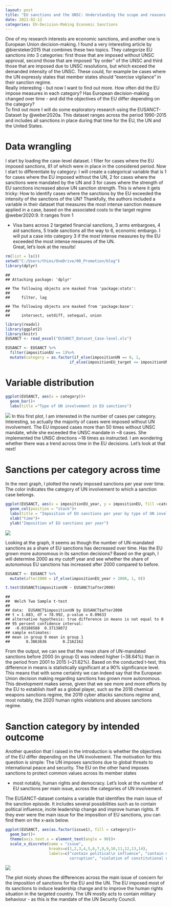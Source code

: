 ```yaml
---
layout: post
title: "EU sanctions and the UNSC: Understanding the scope and reasons for EU sanction imposition"
date: 2021-02-12
categories: EU-Decision-Making Economic Sanctions
---
```


One of my research interests are economic sanctions, and another one is
European Union decision-making. I found a very interesting article by
@biersteker2015 that combines these two topics. They categorize EU
sanctions into 3 categories: first those that are imposed without UNSC
approval, second those that are imposed “by order” of the UNSC and third
those that are imposed due to UNSC resolutions, but which exceed the
demanded intensity of the UNSC. These could, for example be cases where
the UN expressly states that member states should “exercise vigilance”
in their sanction regime.  
Really interesting - but now I want to find out more. How often did the
EU impose measures in each category? Has European decision-making
changed over time - and did the objectives of the EU differ depending on
the category?  
To find out more I will do some exploratory research using the
EUSANCT-Dataset by @weber2020a. This dataset ranges across the period
1990-2015 and includes all sanctions in place during that time for the
EU, the UN and the United States.

# Data wrangling

I start by loading the case-level dataset. I filter for cases where the
EU imposed sanctions, 81 of which were in place in the considered
period. Now I start to differentiate by category: I will create a
categorical variable that is 1 for cases where the EU imposed without
the UN, 2 for cases where the sanctions were mandated by the UN and 3
for cases where the strength of EU sanctions increased above UN sanction
strength. This is where it gets tricky: How to identify cases where the
sanctions by the EU exceeded the intensity of the sanctions of the UN?
Thankfully, the authors included a variable in their dataset that
measures the most intense sanction measure applied in a case, based on
the associated costs to the target regime @weber2020:9. It ranges from 1
- Visa bans across 2 targeted financial sanctions, 3 arms embargoes, 4
aid sanctions, 5 trade sanctions all the way to 6, economic embargo. I
will put a case into category 3 if the most intense measures by the EU
exceeded the most intense measures of the UN.  
Great, let’s look at the results\!

``` r
rm(list = ls())
setwd("C:/Users/thies/OneDrive/00_Promotion/blog")
library(dplyr)
```

    ## 
    ## Attaching package: 'dplyr'

    ## The following objects are masked from 'package:stats':
    ## 
    ##     filter, lag

    ## The following objects are masked from 'package:base':
    ## 
    ##     intersect, setdiff, setequal, union

``` r
library(readxl)
library(ggplot2)
library(knitr)
EUSANCT <- read_excel("EUSANCT_Dataset_Case-level.xls")

EUSANCT <- EUSANCT %>%
  filter(impositionEU == 1)%>%
  mutate(category = as.factor(if_else(impositionUN == 0, 1, 
                            if_else(impositionEU_target <= impositionUN_target, 2, 3))))
```

# Variable distribution

``` r
ggplot(EUSANCT, aes(x = category))+
  geom_bar()+
  labs(title ="Type of UN involvement in EU sanctions")
```

![](tryout_files/figure-gfm/summary%20statistics-1.png)<!-- --> In this
first plot, I am interested in the number of cases per category.
Interesting, so actually the majority of cases were imposed without UN
involvement. The EU imposed cases more than 50 times without UNSC
mandate, while she exceeded the UNSC mandate in \~8 cases. She
implemented the UNSC directions \~18 times as instructed. I am wondering
whether there was a trend across time in the EU decisions. Let’s look at
that next\!

# Sanctions per category across time

In the next graph, I plotted the newly imposed sanctions per year over
time. The color indicates the category of UN involvement to which a
sanction case belongs.

``` r
ggplot(EUSANCT, aes(x = impositionEU_year, y = impositionEU, fill =category))+
  geom_col(position = "stack")+
  labs(title = "Imposition of EU sanctions per year by type of UN involvement")+
  xlab("time")+
  ylab("Imposition of EU sanctions per year")
```

![](tryout_files/figure-gfm/summary%20statistics%202-1.png)<!-- -->

Looking at the graph, it seems as though the number of UN-mandated
sanctions as a share of EU sanctions has decreased over time. Has the EU
grown more autonomous in its sanction decisions? Based on the graph, I
will determine 2000 as my cutoff year and see whether the share of
autonomous EU sanctions has increased after 2000 compared to before.

``` r
EUSANCT <- EUSANCT %>%
  mutate(after2000 = if_else(impositionEU_year > 2000, 1, 0))

t.test(EUSANCT$impositionUN ~ EUSANCT$after2000)
```

    ## 
    ##  Welch Two Sample t-test
    ## 
    ## data:  EUSANCT$impositionUN by EUSANCT$after2000
    ## t = 1.683, df = 78.992, p-value = 0.09633
    ## alternative hypothesis: true difference in means is not equal to 0
    ## 95 percent confidence interval:
    ##  -0.03108588  0.37138072
    ## sample estimates:
    ## mean in group 0 mean in group 1 
    ##       0.3863636       0.2162162

From the output, we can see that the mean share of UN-mandated sanctions
before 2000 (in group 0) was indeed higher (\~38.64%) than in the period
from 2001 to 2015 (\~21.62%). Based on the conducted t-test, this
difference in means is statistically significant at a 90% significance
level. This means that with some certainty we can indeed say that the
European Union decision making regarding sanctions has grown more
autonomous. This development makes sense, given that we see more and
more efforts by the EU to establish itself as a global player, such as
the 2018 chemical weapons sanctions regime, the 2019 cyber attacks
sanctions regime and, most notably, the 2020 human rights violations and
abuses sanctions regime.

# Sanction category by intended outcome

Another question that I raised in the introduction is whether the
objectives of the EU differ depending on the UN involvement. The
motivation for this question is simple: The UN imposes sanctions due to
global threats to international peace and security. The EU on the other
hand imposes sanctions to protect common values across its member states
- most notably, human rights and democracy. Let’s look at the number of
EU sanctions per main issue, across the categories of UN involvement.

The EUSANCT-dataset contains a variable that identifies the main issue
of the sanction episode. It includes several possibilities such as to
contain political influence, incite leadership change and improve human
rights. If they ever were the main issue for the imposition of EU
sanctions, you can find them on the x-axis below.

``` r
ggplot(EUSANCT, aes(as.factor(issue1), fill = category))+
  geom_bar()+
  theme(axis.text.x = element_text(angle = 90))+
  scale_x_discrete(name = "issue", 
                   breaks=c(1,2,3,4,5,6,7,8,9,10,11,12,13,14),
                   labels=c("contain political\n influence", "contain military\n behaviour", "leadership change", "release citizens, property, or material", "territorial dispute", "strategic materials", "alliance or alignment choice", "human rights", "weapons/materials proliferation", "support of\n non-state actors", "drug trafficking/\n
                            corruption", "violation of constitutional order", "fraud elections", "other"))
```

![](tryout_files/figure-gfm/summary%20statistics%204-1.png)<!-- -->

The plot nicely shows the differences across the main issue of concern
for the imposition of sanctions for the EU and the UN. The EU imposed
most of its sanctions to induce leadership change and to improve the
human rights situation in the targeted country. The UN mostly acts to
contain military behaviour - as this is the mandate of the UN Security
Council.
